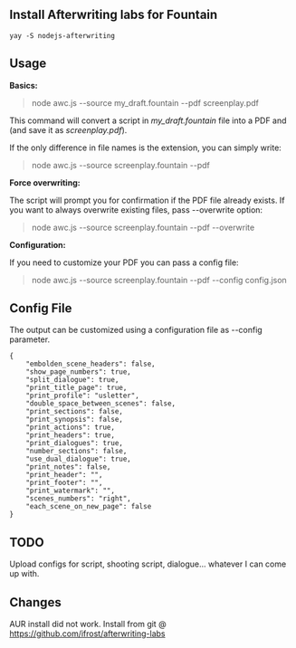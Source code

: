 ## Install Afterwriting labs for Fountain

~~~
yay -S nodejs-afterwriting
~~~

Usage
-----

**Basics:**

> node awc.js --source my_draft.fountain --pdf screenplay.pdf


This command will convert a script in *my_draft.fountain* file into a PDF and (and save it as *screenplay.pdf*).

If the only difference in file names is the extension, you can simply write:

> node awc.js --source screenplay.fountain --pdf

**Force overwriting:**

The script will prompt you for confirmation if the PDF file already exists. If you want to always overwrite existing files, pass --overwrite option:

> node awc.js --source screenplay.fountain --pdf --overwrite

**Configuration:**

If you need to customize your PDF you can pass a config file:

> node awc.js --source screenplay.fountain --pdf --config config.json

Config File
-----------

The output can be customized using a configuration file as --config parameter.

	{
		"embolden_scene_headers": false,
		"show_page_numbers": true,
		"split_dialogue": true,
		"print_title_page": true,
		"print_profile": "usletter",
		"double_space_between_scenes": false,
		"print_sections": false,
		"print_synopsis": false,
		"print_actions": true,
		"print_headers": true,
		"print_dialogues": true,
		"number_sections": false,
		"use_dual_dialogue": true,
		"print_notes": false,
		"print_header": "",
		"print_footer": "",
		"print_watermark": "",
		"scenes_numbers": "right",
		"each_scene_on_new_page": false
	}


## TODO

Upload configs for script, shooting script, dialogue... whatever I can come up
with.

## Changes

AUR install did not work.  Install from git @ https://github.com/ifrost/afterwriting-labs
